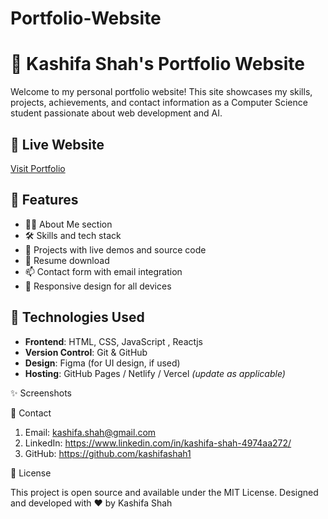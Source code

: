 # Portfolio-Website
# 💼 Kashifa Shah's Portfolio Website

Welcome to my personal portfolio website! This site showcases my skills, projects, achievements, and contact information as a Computer Science student passionate about web development and AI.

## 🔗 Live Website

[Visit Portfolio](https://your-portfolio-link.com)

## 📌 Features

- 🧑‍💻 About Me section
- 🛠️ Skills and tech stack
- 💼 Projects with live demos and source code
- 📜 Resume download
- 📫 Contact form with email integration
- 📱 Responsive design for all devices

## 🚀 Technologies Used

- **Frontend**: HTML, CSS, JavaScript , Reactjs
- **Version Control**: Git & GitHub
- **Design**: Figma (for UI design, if used)
- **Hosting**: GitHub Pages / Netlify / Vercel *(update as applicable)*


✨ Screenshots


📧 Contact

1. Email: kashifa.shah@gmail.com
2. LinkedIn: https://www.linkedin.com/in/kashifa-shah-4974aa272/
3. GitHub: https://github.com/kashifashah1

📝 License

This project is open source and available under the MIT License.
Designed and developed with ❤️ by Kashifa Shah

